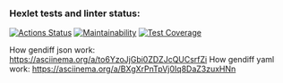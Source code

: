 ### Hexlet tests and linter status:
[![Actions Status](https://github.com/kreker783/python-project-50/workflows/hexlet-check/badge.svg)](https://github.com/kreker783/python-project-50/actions)
[![Maintainability](https://api.codeclimate.com/v1/badges/40bc21d5e0f21dbf7a2a/maintainability)](https://codeclimate.com/github/kreker783/python-project-50/maintainability)
[![Test Coverage](https://api.codeclimate.com/v1/badges/40bc21d5e0f21dbf7a2a/test_coverage)](https://codeclimate.com/github/kreker783/python-project-50/test_coverage)


How gendiff json work: https://asciinema.org/a/to6YzoJjGbi0ZDZJcQUCsrfZi
How gendiff yaml work: https://asciinema.org/a/BXgXrPnTpVj0Iq8DaZ3zuxHNn
